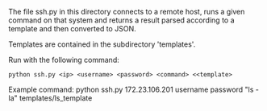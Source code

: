 The file ssh.py in this directory connects to a remote host, runs a given command on that system
and returns a result parsed according to a template and then converted to JSON.

Templates are contained in the subdirectory 'templates'.

Run with the following command:
```
python ssh.py <ip> <username> <password> <command> <<template>
```

Example command:
python ssh.py 172.23.106.201 username password "ls -la" templates/ls_template
